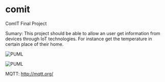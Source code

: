 # comit
ComIT Final Project

Sumary:
This project should be able to allow an user get information from devices through IoT technologies. For instance get the temperature in certain place of their home.

![PUML](http://www.plantuml.com/plantuml/proxy?src=https://raw.githubusercontent.com/hectorgastaminza/comit/master/FinalProject/Diagrams/DEntities.puml)

![PUML](http://www.plantuml.com/plantuml/proxy?src=https://raw.githubusercontent.com/hectorgastaminza/comit/master/FinalProject/Diagrams/DGeneralDescription.puml)

MQTT: http://mqtt.org/
